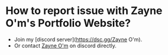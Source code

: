 # How to report issue with Zayne O&#x27;m's Portfolio Website?

- Join my [discord server](https://dsc.gg/Zayne O&#x27;m).
- Or contact [Zayne O&#x27;m](https://discord.com/users/327745755789918208) on discord directly.
